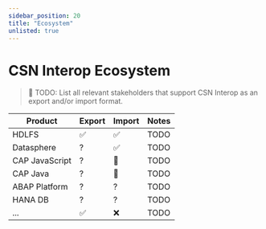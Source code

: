 ```yaml
---
sidebar_position: 20
title: "Ecosystem"
unlisted: true
---
```


# CSN Interop Ecosystem

> 🚧 TODO: List all relevant stakeholders that support CSN Interop as an export and/or import format.

| Product        | Export | Import | Notes |
| -------------- | ------ | ------ | ----- |
| HDLFS          | ✅     | ✅     | TODO  |
| Datasphere     | ?      | ✅     | TODO  |
| CAP JavaScript | ?      | 🚧     | TODO  |
| CAP Java       | ?      | 🚧     | TODO  |
| ABAP Platform  | ?      | ?      | TODO  |
| HANA DB        | ?      | ?      | TODO  |
| ...            | ✅     | ❌     | TODO  |

